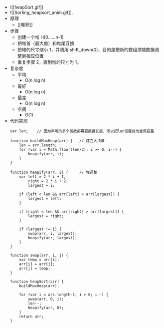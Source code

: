 - ![[heapSort.gif]]
- ![[Sorting_heapsort_anim.gif]].
- 原理
	- [[堆积]]
- 步骤
	- 创建一个堆 H[0……n-1]    
	- 把堆首（最大值）和堆尾互换
	- 把堆的尺寸缩小 1，并调用 shift_down(0)，目的是把新的数组顶端数据调整到相应位置
	- 重复步骤 2，直到堆的尺寸为 1。
- 复杂度
	- 平均
		- O(n log n)
	- 最好
		- O(n log n)
	- 最差
		- O(n log n)
	- 空间
		- O(1)
- 代码实现
	```JS
	var len;    // 因为声明的多个函数都需要数据长度，所以把len设置成为全局变量  
  
	function buildMaxHeap(arr) {   // 建立大顶堆  
	    len = arr.length;  
	    for (var i = Math.floor(len/2); i >= 0; i--) {  
	        heapify(arr, i);  
	    }  
	}  
	  
	function heapify(arr, i) {     // 堆调整  
	    var left = 2 * i + 1,  
	        right = 2 * i + 2,  
	        largest = i;  
	  
	    if (left < len && arr[left] > arr[largest]) {  
	        largest = left;  
	    }  
	  
	    if (right < len && arr[right] > arr[largest]) {  
	        largest = right;  
	    }  
	  
	    if (largest != i) {  
	        swap(arr, i, largest);  
	        heapify(arr, largest);  
	    }  
	}  
	  
	function swap(arr, i, j) {  
	    var temp = arr[i];  
	    arr[i] = arr[j];  
	    arr[j] = temp;  
	}  
	  
	function heapSort(arr) {  
	    buildMaxHeap(arr);  
	  
	    for (var i = arr.length-1; i > 0; i--) {  
	        swap(arr, 0, i);  
	        len--;  
	        heapify(arr, 0);  
	    }  
	    return arr;  
	}
	```